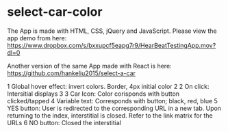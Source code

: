 # select-car-color

The App is made with HTML, CSS, jQuery and JavaScript.
Please view the app demo from here: <https://www.dropbox.com/s/bxxupcf5eapg7r9/HearBeatTestingApp.mov?dl=0>

Another version of the same App made with React is here: <https://github.com/hankeliu2015/select-a-car>

1 Global hover effect:
invert colors. Border, 4px initial color 2
2 On click:
Intersitial displays
3
3 Car Icon:
Color corisponds with button clicked/tapped
4 Variable text:
Corresponds with button; black, red, blue
5 YES button:
User is redirected to the corresponding URL
in a new tab. Upon returning to the index,
interstitial is closed.
Refer to the link matrix for the URLs
6 NO button:
Closed the interstitial
